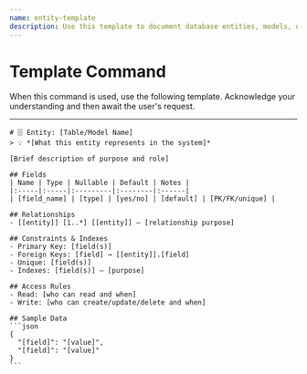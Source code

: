 ```yaml
---
name: entity-template
description: Use this template to document database entities, models, or tables within this project.
---
```

# Template Command

When this command is used, use the following template. Acknowledge your understanding and then await the user's request.

---

````````````
# 🗄️ Entity: [Table/Model Name]
> 💡 *[What this entity represents in the system]*

[Brief description of purpose and role]

## Fields
| Name | Type | Nullable | Default | Notes |
|:-----|:-----|:---------|:--------|:------|
| [field_name] | [type] | [yes/no] | [default] | [PK/FK/unique] |

## Relationships
- [[entity]] [1..*] [[entity]] — [relationship purpose]

## Constraints & Indexes
- Primary Key: [field(s)]
- Foreign Keys: [field] → [[entity]].[field]
- Unique: [field(s)]
- Indexes: [field(s)] — [purpose]

## Access Rules
- Read: [who can read and when]
- Write: [who can create/update/delete and when]

## Sample Data
```json
{
  "[field]": "[value]",
  "[field]": "[value]"
}
```
````````````
